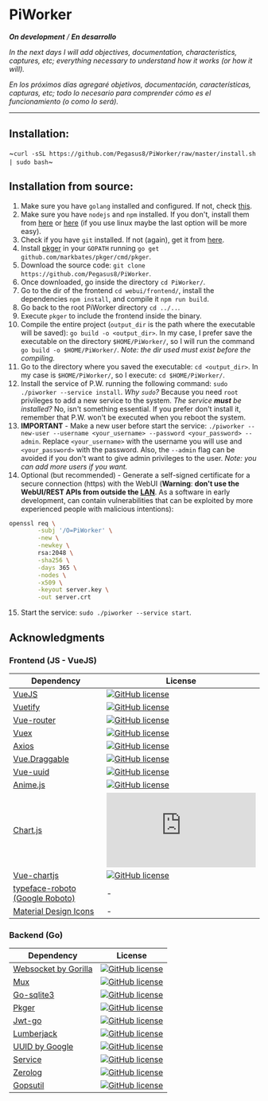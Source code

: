 # PiWorker 

***On development** / **En desarrollo***

*In the next days I will add objectives, documentation, characteristics, captures, etc; everything necessary to understand how it works (or how it will).*

*En los próximos días agregaré objetivos, documentación, características, capturas, etc; todo lo necesario para comprender cómo es el funcionamiento (o como lo será).*

-----
## Installation:
    
~`curl -sSL https://github.com/Pegasus8/PiWorker/raw/master/install.sh | sudo bash`~

## Installation from source:
1. Make sure you have `golang` installed and configured. If not, check [this](https://golang.org/doc/install).
2. Make sure you have `nodejs` and `npm` installed. If you don't, install them from [here](https://nodejs.org/en/) or [here](https://github.com/nodesource/distributions) (if you use linux maybe the last option will be more easy).
3. Check if you have `git` installed. If not (again), get it from [here](https://git-scm.com/downloads).
4. Install [pkger](https://github.com/markbates/pkger) in your `GOPATH` running `go get github.com/markbates/pkger/cmd/pkger`.
5. Download the source code: `git clone https://github.com/Pegasus8/PiWorker`.
6. Once downloaded, go inside the directory `cd PiWorker/`.
7. Go to the dir of the frontend `cd webui/frontend/`, install the dependencies `npm install`, and compile it `npm run build`.
8. Go back to the root PiWorker directory `cd ../..`.
9. Execute `pkger` to include the frontend inside the binary.
10. Compile the entire project (`output_dir` is the path where the executable will be saved): `go build -o <output_dir>`. In my case, I prefer save the executable on the directory `$HOME/PiWorker/`, so I will run the command `go build -o $HOME/PiWorker/`. *Note: the dir used must exist before the compiling.*
11. Go to the directory where you saved the executable: `cd <output_dir>`. In my case is `$HOME/PiWorker/`, so I execute: `cd $HOME/PiWorker/`.
12. Install the service of P.W. running the following command: `sudo ./piworker --service install`. *Why `sudo`?* Because you need `root` privileges to add a new service to the system. *The service **must** be installed?* No, isn't something essential. If you prefer don't install it, remember that P.W. won't be executed when you reboot the system.
13. **IMPORTANT** - Make a new user before start the service: `./piworker --new-user --username <your_username> --password <your_password> --admin`. Replace `<your_username>` with the username you will use and `<your_password>` with the password. Also, the `--admin` flag can be avoided if you don't want to give admin privileges to the user. *Note: you can add more users if you want.*
14. Optional (but recommended) - Generate a self-signed certificate for a secure connection (https) with the WebUI (**Warning**: **don't use the WebUI/REST APIs from outside the [LAN](https://en.wikipedia.org/wiki/Local_area_network)**. As a software in early development, can contain vulnerabilities that can be exploited by more experienced people with malicious intentions):
```bash
openssl req \
        -subj '/O=PiWorker' \
        -new \
        -newkey \
        rsa:2048 \
        -sha256 \
        -days 365 \
        -nodes \
        -x509 \
        -keyout server.key \
        -out server.crt
```
15. Start the service: `sudo ./piworker --service start`.


## Acknowledgments
### Frontend (JS - VueJS)
Dependency | License
--- | ---
[VueJS](https://vuejs.org/) | [![GitHub license](https://img.shields.io/github/license/vuejs/vue)](https://github.com/vuejs/vue/blob/dev/LICENSE)
[Vuetify](https://vuetifyjs.com) | [![GitHub license](https://img.shields.io/github/license/vuetifyjs/vuetify)](https://github.com/vuetifyjs/vuetify/blob/master/LICENSE.md)
[Vue-router](https://router.vuejs.org/) | [![GitHub license](https://img.shields.io/github/license/vuejs/vue-router)](https://github.com/vuejs/vue-router/blob/dev/LICENSE)
[Vuex](https://vuex.vuejs.org/) | [![GitHub license](https://img.shields.io/github/license/vuejs/vuex)](https://github.com/vuejs/vuex/blob/dev/LICENSE)
[Axios](https://github.com/axios/axios) | [![GitHub license](https://img.shields.io/github/license/axios/axios)](https://github.com/axios/axios/blob/master/LICENSE)
[Vue.Draggable](https://github.com/SortableJS/Vue.Draggable) | [![GitHub license](https://img.shields.io/github/license/SortableJS/Vue.Draggable)](https://github.com/SortableJS/Vue.Draggable/blob/master/LICENSE)
[Vue-uuid](https://github.com/VitorLuizC/vue-uuid) | [![GitHub license](https://img.shields.io/github/license/VitorLuizC/vue-uuid)](https://github.com/VitorLuizC/vue-uuid/blob/master/LICENSE)
[Anime.js](https://animejs.com/) | [![GitHub license](https://img.shields.io/github/license/juliangarnier/anime)](https://github.com/juliangarnier/anime/blob/master/LICENSE.md)
[Chart.js](https://www.chartjs.org/) | [![GitHub license](https://img.shields.io/github/license/chartjs/Chart.js)](https://github.com/chartjs/Chart.js/blob/master/LICENSE.md)
[Vue-chartjs](https://vue-chartjs.org) | [![GitHub license](https://img.shields.io/github/license/apertureless/vue-chartjs)](https://github.com/apertureless/vue-chartjs/blob/develop/LICENSE.txt)
[typeface-roboto (Google Roboto)](https://github.com/KyleAMathews/typefaces/tree/master/packages/roboto) | -
[Material Design Icons](https://materialdesignicons.com/) | -

### Backend (Go)
Dependency | License
--- | ---
[Websocket by Gorilla](https://github.com/gorilla/websocket) | [![GitHub license](https://img.shields.io/github/license/gorilla/websocket)](https://github.com/gorilla/websocket/blob/master/LICENSE)
[Mux](https://github.com/gorilla/mux) | [![GitHub license](https://img.shields.io/github/license/gorilla/mux)](https://github.com/gorilla/mux/blob/master/LICENSE)
[Go-sqlite3](https://github.com/mattn/go-sqlite3) | [![GitHub license](https://img.shields.io/github/license/mattn/go-sqlite3)](https://github.com/mattn/go-sqlite3/blob/master/LICENSE)
[Pkger](https://github.com/markbates/pkger) | [![GitHub license](https://img.shields.io/github/license/markbates/pkger)](https://github.com/markbates/pkger/blob/master/LICENSE)
[Jwt-go](https://github.com/dgrijalva/jwt-go) | [![GitHub license](https://img.shields.io/github/license/dgrijalva/jwt-go)](https://github.com/dgrijalva/jwt-go/blob/master/LICENSE)
[Lumberjack](https://github.com/natefinch/lumberjack) | [![GitHub license](https://img.shields.io/github/license/natefinch/lumberjack)](https://github.com/natefinch/lumberjack/blob/v2.0/LICENSE)
[UUID by Google](https://github.com/google/uuid) | [![GitHub license](https://img.shields.io/github/license/google/uuid)](https://github.com/google/uuid/blob/master/LICENSE)
[Service](https://github.com/kardianos/service) | [![GitHub license](https://img.shields.io/github/license/kardianos/service)](https://github.com/kardianos/service/blob/master/LICENSE)
[Zerolog](https://github.com/rs/zerolog) | [![GitHub license](https://img.shields.io/github/license/rs/zerolog)](https://github.com/rs/zerolog/blob/master/LICENSE)
[Gopsutil](https://github.com/shirou/gopsutil) | [![GitHub license](https://img.shields.io/badge/license-BSD-green)](https://github.com/shirou/gopsutil/blob/master/LICENSE)
